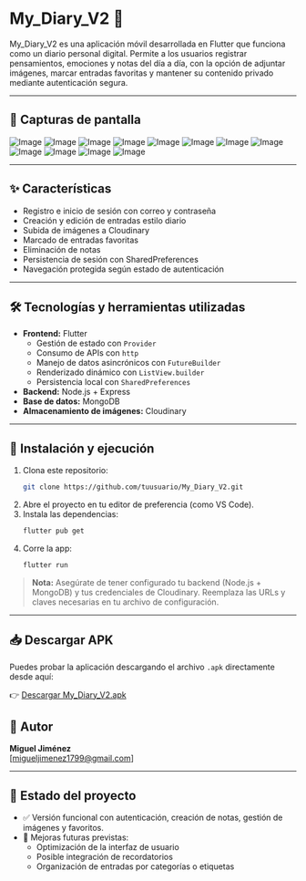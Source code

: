 # My_Diary_V2 📔

My_Diary_V2 es una aplicación móvil desarrollada en Flutter que funciona como un diario personal digital. Permite a los usuarios registrar pensamientos, emociones y notas del día a día, con la opción de adjuntar imágenes, marcar entradas favoritas y mantener su contenido privado mediante autenticación segura.

---

## 📸 Capturas de pantalla

![Image](https://github.com/user-attachments/assets/993d1029-1e77-4624-b042-edfccaa1723c)
![Image](https://github.com/user-attachments/assets/2935ebe4-c79c-4679-b282-c2e2cc2b0079)
![Image](https://github.com/user-attachments/assets/5a8ecd32-a03d-4f5a-8983-21e8c45e5ee1)
![Image](https://github.com/user-attachments/assets/6a65af05-199c-42b8-99e7-32243dd7392c)
![Image](https://github.com/user-attachments/assets/722f9cd6-e768-4be7-9e1b-9534eb0f4f81)
![Image](https://github.com/user-attachments/assets/21d71ae7-fac1-4036-965f-e2431e22b17f)
![Image](https://github.com/user-attachments/assets/99d017d3-92d2-4231-8c15-759e5be0a46e)
![Image](https://github.com/user-attachments/assets/789ec341-cb84-4a9e-9494-cb761717aa4f)
![Image](https://github.com/user-attachments/assets/434a53b1-9633-4882-a43d-d2f53057ba2d)
![Image](https://github.com/user-attachments/assets/a150b880-08bf-4e2e-a059-1c02c9496f8e)
![Image](https://github.com/user-attachments/assets/b3292f03-c2cc-4d94-bce4-a7e45d059c84)
![Image](https://github.com/user-attachments/assets/8c2f6dfd-d4eb-4a30-ba1b-8cea855baf5b)

---

## ✨ Características

- Registro e inicio de sesión con correo y contraseña
- Creación y edición de entradas estilo diario
- Subida de imágenes a Cloudinary
- Marcado de entradas favoritas
- Eliminación de notas
- Persistencia de sesión con SharedPreferences
- Navegación protegida según estado de autenticación

---

## 🛠 Tecnologías y herramientas utilizadas

- **Frontend:** Flutter
  - Gestión de estado con `Provider`
  - Consumo de APIs con `http`
  - Manejo de datos asincrónicos con `FutureBuilder`
  - Renderizado dinámico con `ListView.builder`
  - Persistencia local con `SharedPreferences`
- **Backend:** Node.js + Express
- **Base de datos:** MongoDB
- **Almacenamiento de imágenes:** Cloudinary

---

## 🚀 Instalación y ejecución

1. Clona este repositorio:
   ```bash
   git clone https://github.com/tuusuario/My_Diary_V2.git
   ```
2. Abre el proyecto en tu editor de preferencia (como VS Code).
3. Instala las dependencias:
   ```bash
   flutter pub get
   ```
4. Corre la app:
   ```bash
   flutter run
   ```

> **Nota:** Asegúrate de tener configurado tu backend (Node.js + MongoDB) y tus credenciales de Cloudinary. Reemplaza las URLs y claves necesarias en tu archivo de configuración.

---

## 📥 Descargar APK

Puedes probar la aplicación descargando el archivo `.apk` directamente desde aquí:

👉 [Descargar My_Diary_V2.apk](release/app-release.apk)


## 👤 Autor

**Miguel Jiménez**  
[migueljimenez1799@gmail.com]

---

## 📌 Estado del proyecto

- ✅ Versión funcional con autenticación, creación de notas, gestión de imágenes y favoritos.
- 🔧 Mejoras futuras previstas:
  - Optimización de la interfaz de usuario
  - Posible integración de recordatorios
  - Organización de entradas por categorías o etiquetas
